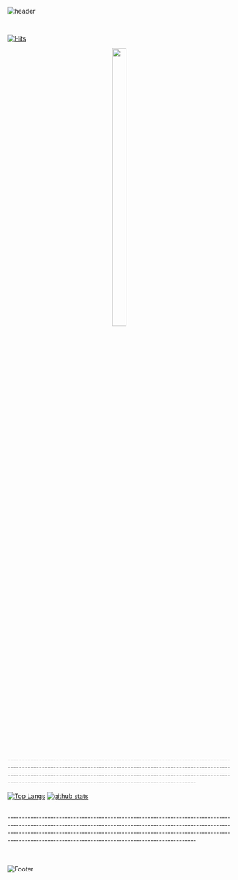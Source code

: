 
  ![header](https://capsule-render.vercel.app/api?height=20&type=Shark&fontsize=10&color=CBFF24) 
  
  <br/>

[![Hits](https://hits.seeyoufarm.com/api/count/incr/badge.svg?url=https%3A%2F%2Fgithub.com%2FLeezyLazyCrazy&count_bg=%2379C83D&title_bg=%23555555&icon=&icon_color=%23E7E7E7&title=hits&edge_flat=false)](https://hits.seeyoufarm.com)

<p align="center"><img src = "https://user-images.githubusercontent.com/84562738/154439851-a768ba7e-2469-48dc-ae6a-54b6f28f9b2d.jpg" width="25%" height="40%"></p> 

<br/>
   ------------------------------------------------------------------------------------------------------------------------------------------------------------------------------------------------------------------------------------------------------------------------------------------------------------


  

[![Top Langs](https://github-readme-stats.vercel.app/api/top-langs/?username=LeezyLazyCrazy&langs_count=10&layout=compact&theme=highcontrast&height=30)](https://github.com/LeezyLazyCrazy/LeezyLazyCrazy)  [![github stats](https://github-readme-stats.vercel.app/api?username=LeezyLazyCrazy&theme=highcontrast&width=10)](https://github.com/LeezyLazyCrazy/github-readme-stats)
 

 <br/>
   ------------------------------------------------------------------------------------------------------------------------------------------------------------------------------------------------------------------------------------------------------------------------------------------------------------
   
<br/>

  


<br/>
<br/>


![Footer](https://capsule-render.vercel.app/api?height=20&type=Shark&fontsize=10&color=CBFF24&section=footer) 
